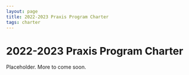 ```yaml
---
layout: page
title: 2022-2023 Praxis Program Charter
tags: charter
---
```


# 2022-2023 Praxis Program Charter

Placeholder. More to come soon. 